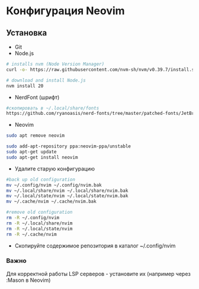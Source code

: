 # Конфигурация Neovim

## Установка
- Git
- Node.js
```bash
# installs nvm (Node Version Manager)
curl -o- https://raw.githubusercontent.com/nvm-sh/nvm/v0.39.7/install.sh | bash

# download and install Node.js
nvm install 20
```
- NerdFont (шрифт)
```bash
#скопировать в ~/.local/share/fonts
https://github.com/ryanoasis/nerd-fonts/tree/master/patched-fonts/JetBrainsMono/Ligatures/Regular
```
- Neovim
 ```bash
sudo apt remove neovim

sudo add-apt-repository ppa:neovim-ppa/unstable
sudo apt-get update
sudo apt-get install neovim

 ```
- Удалите старую конфигурацию
```bash
#back up old configuration
mv ~/.config/nvim ~/.config/nvim.bak
mv ~/.local/share/nvim ~/.local/share/nvim.bak
mv ~/.local/state/nvim ~/.local/state/nvim.bak
mv ~/.cache/nvim ~/.cache/nvim.bak

#remove old configuration
rm -R ~/.config/nvim 
rm -R ~/.local/share/nvim 
rm -R ~/.local/state/nvim 
rm -R ~/.cache/nvim 
```
- Скопируйте содержимое репозитория в каталог ~/.config/nvim

### Важно
Для корректной работы LSP серверов - установите их (например через :Mason в Neovim)
